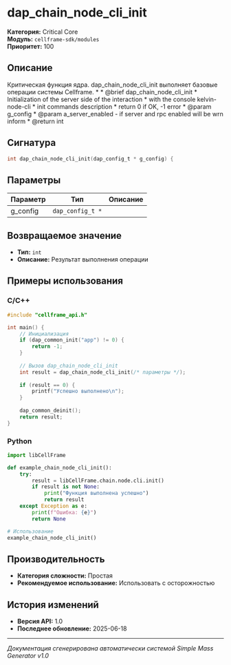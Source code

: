 # dap_chain_node_cli_init

**Категория:** Critical Core  
**Модуль:** `cellframe-sdk/modules`  
**Приоритет:** 100

## Описание
Критическая функция ядра. dap_chain_node_cli_init выполняет базовые операции системы Cellframe. * * @brief dap_chain_node_cli_init * Initialization of the server side of the interaction * with the console kelvin-node-cli * init commands description * return 0 if OK, -1 error * @param g_config * @param a_server_enabled - if server and rpc enabled will be wrn inform * @return int

## Сигнатура
```c
int dap_chain_node_cli_init(dap_config_t * g_config) {
```

## Параметры
| Параметр | Тип | Описание |
|----------|-----|----------|
| g_config | `dap_config_t *` |  |


## Возвращаемое значение
- **Тип:** `int`
- **Описание:** Результат выполнения операции

## Примеры использования

### C/C++
```c
#include "cellframe_api.h"

int main() {
    // Инициализация
    if (dap_common_init("app") != 0) {
        return -1;
    }
    
    // Вызов dap_chain_node_cli_init
    int result = dap_chain_node_cli_init(/* параметры */);
    
    if (result == 0) {
        printf("Успешно выполнено\n");
    }
    
    dap_common_deinit();
    return result;
}
```

### Python
```python
import libCellFrame

def example_chain_node_cli_init():
    try:
        result = libCellFrame.chain.node.cli.init()
        if result is not None:
            print("Функция выполнена успешно")
            return result
    except Exception as e:
        print(f"Ошибка: {e}")
        return None

# Использование
example_chain_node_cli_init()
```

## Производительность
- **Категория сложности:** Простая
- **Рекомендуемое использование:** Использовать с осторожностью

## История изменений
- **Версия API:** 1.0
- **Последнее обновление:** 2025-06-18

---
*Документация сгенерирована автоматически системой Simple Mass Generator v1.0*
